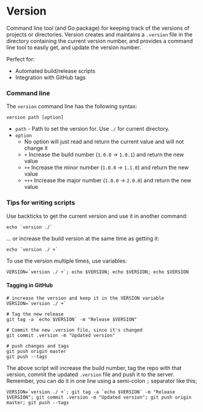 # Version

Command line tool (and Go package) for keeping track of the versions of projects or directories.  Version creates and maintains a `.version` file in the directory containing the current version number, and provides a command line tool to easily get, and update the version number.

Perfect for:

  * Automated build/release scripts
  * Integration with GitHub tags

### Command line

The `version` command line has the following syntax:

    version path [option]

  * `path` - Path to set the version for.  Use `./` for current directory.
  * `option`
    * No option will just read and return the current value and will not change it
    * `+` Increase the build number (`1.0.0` -> `1.0.1`) and return the new value
    * `++` Increase the minor number (`1.0.0` -> `1.1.0`) and return the new value
    * `+++` Increase the major number (`1.0.0` -> `2.0.0`) and return the new value

### Tips for writing scripts

Use backticks to get the current version and use it in another command:

    echo `version ./`
    
... or increase the build version at the same time as getting it:

    echo `version ./ +`

To use the version multiple times, use variables:

    VERSION=`version ./ +`; echo $VERSION; echo $VERSION; echo $VERSION
    
#### Tagging in GitHub

    # increase the version and keep it in the VERSION variable
    VERSION=`version ./ +`
    
    # Tag the new release
    git tag -a `echo $VERSION` -m "Release $VERSION"
    
    # Commit the new .version file, since it's changed
    git commit .version -m "Updated version"
    
    # push changes and tags
    git push origin master
    git push --tags
    
The above script will increase the build number, tag the repo with that version, commit the updated `.version` file and push it to the server.  Remember, you can do it in one line using a semi-colon `;` separator like this;

    VERSION=`version ./ +`; git tag -a `echo $VERSION` -m "Release $VERSION"; git commit .version -m "Updated version"; git push origin master; git push --tags
